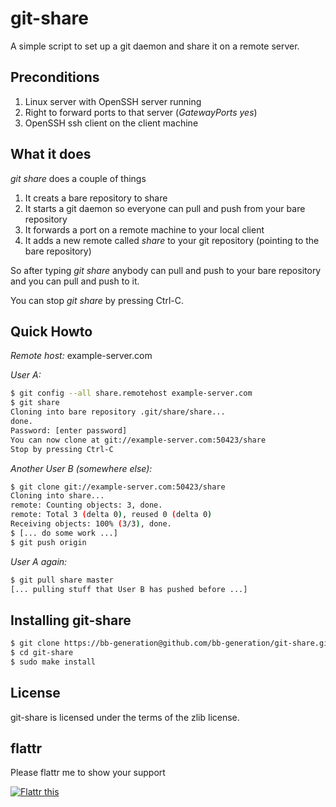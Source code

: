 git-share
=========
A simple script to set up a git daemon and share it on a remote server.

Preconditions
-------------
1. Linux server with OpenSSH server running
2. Right to forward ports to that server (*GatewayPorts yes*)
3. OpenSSH ssh client on the client machine 

What it does
------------
*git share* does a couple of things
1. It creats a bare repository to share
2. It starts a git daemon so everyone can pull and push from your bare
	 repository
3. It forwards a port on a remote machine to your local client
4. It adds a new remote called *share* to your git repository (pointing to the
	 bare repository)

So after typing *git share* anybody can pull and push to your bare repository
and you can pull and push to it.

You can stop *git share* by pressing Ctrl-C.

Quick Howto
-----------
*Remote host:* example-server.com

*User A:*

```bash
$ git config --all share.remotehost example-server.com
$ git share
Cloning into bare repository .git/share/share...
done.
Password: [enter password]
You can now clone at git://example-server.com:50423/share
Stop by pressing Ctrl-C
```

*Another User B (somewhere else):*

```bash
$ git clone git://example-server.com:50423/share
Cloning into share...
remote: Counting objects: 3, done.
remote: Total 3 (delta 0), reused 0 (delta 0)
Receiving objects: 100% (3/3), done.
$ [... do some work ...]
$ git push origin
```

*User A again:*

```bash
$ git pull share master
[... pulling stuff that User B has pushed before ...]
```

Installing git-share
--------------------

```bash
$ git clone https://bb-generation@github.com/bb-generation/git-share.git
$ cd git-share
$ sudo make install
```

License
-------
git-share is licensed under the terms of the zlib license.

flattr
------
Please flattr me to show your support

[![Flattr this][2]][1]

[1]: https://flattr.com/thing/302899/git-share
[2]: http://api.flattr.com/button/button-static-50x60.png

